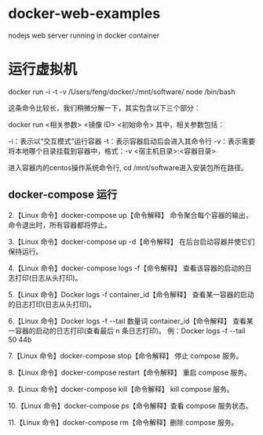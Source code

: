 # docker-web-examples
nodejs web server running in docker container



# 运行虚拟机
docker run -i -t -v /Users/feng/docker/:/mnt/software/ node /bin/bash

这条命令比较长，我们稍微分解一下，其实包含以下三个部分：

docker run <相关参数> <镜像 ID> <初始命令>
其中，相关参数包括：

-i：表示以“交互模式”运行容器
-t：表示容器启动后会进入其命令行
-v：表示需要将本地哪个目录挂载到容器中，格式：-v <宿主机目录>:<容器目录>


进入容器内的centos操作系统命令行, cd /mnt/software进入安装包所在路径。



##  docker-compose  运行

2.【Linux 命令】docker-compose up【命令解释】 命令聚合每个容器的输出，命令退出时，所有容器都将停止。

3.【Linux 命令】docker-compose up -d【命令解释】 在后台启动容器并使它们保持运行。

4.【Linux 命令】docker-compose logs -f【命令解释】 查看该容器的启动的日志打印(日志从头打印)。

5.【Linux 命令】Docker logs -f container_id【命令解释】 查看某一容器的启动的日志打印(日志从头打印)。

6.【Linux 命令】Docker logs -f --tail 数量词 container_id【命令解释】 查看某一容器的启动的日志打印(查看最后 n 条日志打印)。 例：Docker logs -f --tail 50 44b

7.【Linux 命令】docker-compose stop【命令解释】 停止 compose 服务。

8.【Linux 命令】docker-compose restart【命令解释】 重启 compose 服务。

9.【Linux 命令】docker-compose kill【命令解释】 kill compose 服务。

10.【Linux 命令】docker-compose ps【命令解释】查看 compose 服务状态。

11.【Linux 命令】docker-compose rm【命令解释】删除 compose 服务。